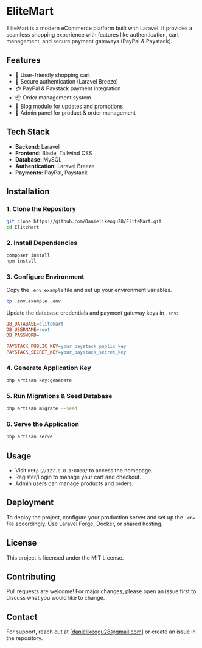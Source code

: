 # EliteMart

EliteMart is a modern eCommerce platform built with Laravel. It provides a seamless shopping experience with features like authentication, cart management, and secure payment gateways (PayPal & Paystack).

## Features
- 🛒 User-friendly shopping cart
- 🔐 Secure authentication (Laravel Breeze)
- 💳 PayPal & Paystack payment integration
- 📦 Order management system
- 📄 Blog module for updates and promotions
- 🏪 Admin panel for product & order management

## Tech Stack
- **Backend:** Laravel
- **Frontend:** Blade, Tailwind CSS
- **Database:** MySQL
- **Authentication:** Laravel Breeze
- **Payments:** PayPal, Paystack

## Installation
### 1. Clone the Repository
```bash
git clone https://github.com/Danielikeogu28/EliteMart.git
cd EliteMart
```

### 2. Install Dependencies
```bash
composer install
npm install
```

### 3. Configure Environment
Copy the `.env.example` file and set up your environment variables.
```bash
cp .env.example .env
```
Update the database credentials and payment gateway keys in `.env`:
```ini
DB_DATABASE=elitemart
DB_USERNAME=root
DB_PASSWORD=

PAYSTACK_PUBLIC_KEY=your_paystack_public_key
PAYSTACK_SECRET_KEY=your_paystack_secret_key
```

### 4. Generate Application Key
```bash
php artisan key:generate
```

### 5. Run Migrations & Seed Database
```bash
php artisan migrate --seed
```

### 6. Serve the Application
```bash
php artisan serve
```

## Usage
- Visit `http://127.0.0.1:8000/` to access the homepage.
- Register/Login to manage your cart and checkout.
- Admin users can manage products and orders.

## Deployment
To deploy the project, configure your production server and set up the `.env` file accordingly. Use Laravel Forge, Docker, or shared hosting.

## License
This project is licensed under the MIT License.

## Contributing
Pull requests are welcome! For major changes, please open an issue first to discuss what you would like to change.

## Contact
For support, reach out at [danielikeogu28@gmail.com] or create an issue in the repository.

